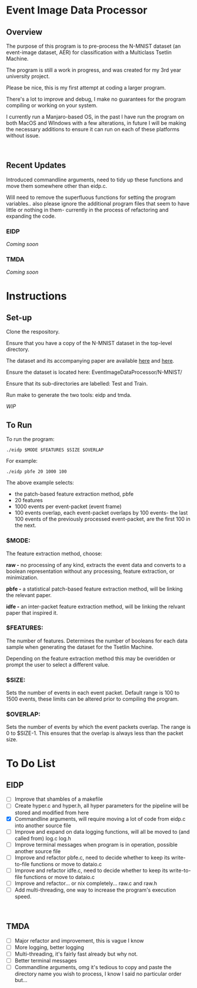 # Event Image Data Processor

## Overview   
The purpose of this program is to pre-process the N-MNIST dataset (an event-image dataset, AER) for classification with a
Multiclass Tsetlin Machine.

The program is still a work in progress, and was created for my 3rd year university project.

Please be nice, this is my first attempt at coding a larger program.

There's a lot to improve and debug, I make no guarantees for the program compiling or working on your system.

I currently run a Manjaro-based OS, in the past I have run the program on both MacOS and WIndows with a few alterations, in
future I will be making the necessary additions to ensure it can run on each of these platforms without issue.

<br>

## Recent Updates

Introduced commandline arguments, need to tidy up these functions and move them somewhere other than eidp.c.

Will need to remove the superfluous functions for setting the program variables.. also please ignore the additional program files
that seem to have little or nothing in them- currently in the process of refactoring and expanding the code.

### EIDP
*Coming soon*
<br>  

### TMDA
*Coming soon*
<br>  



# Instructions  

## Set-up
Clone the respository.

Ensure that you have a copy of the N-MNIST dataset in the top-level directory. 

The dataset and its accompanying paper are available [here](https://www.garrickorchard.com/datasets/n-mnist) and [here](https://www.frontiersin.org/articles/10.3389/fnins.2015.00437/full).

Ensure the dataset is located here: EventImageDataProcessor/N-MNIST/

Ensure that its sub-directories are labelled: Test and Train.

Run make to generate the two tools: eidp and tmda.

*WIP*
<br> 

## To Run

To run the program:
```
./eidp $MODE $FEATURES $SIZE $OVERLAP
```

For example:

```
./eidp pbfe 20 1000 100
```
The above example selects:
- the patch-based feature extraction method, pbfe
- 20 features
- 1000 events per event-packet (event frame) 
- 100 events overlap, each event-packet overlaps by 100 events- the last 100 events of the previously processed event-packet, are the first 100 in the next.

### $MODE: 	

The feature extraction method, choose: 

**raw -**	no processing of any kind, extracts the event data and converts to a boolean representation without any processing, feature extraction, or minimization.
		
**pbfe -**	a statistical patch-based feature extraction method, will be linking the relevant paper.

**idfe -**	an inter-packet feature extraction method, will be linking the relvant paper that inspired it.


### $FEATURES: 

The number of features. Determines the number of booleans for each data sample when generating the dataset for the Tsetlin Machine.

Depending on the feature extraction method this may be overidden or prompt the user to select a different value.

### $SIZE:

Sets the number of events in each event packet. Default range is 100 to 1500 events, these limits can be altered prior to compiling the program. 

### $OVERLAP:

Sets the number of events by which the event packets overlap. The range is 0 to $SIZE-1. This ensures that the overlap is always less than the packet size.
<br> 




# To Do List 

## EIDP

- [ ] Improve that shambles of a makefile
- [ ] Create hyper.c and hyper.h, all hyper parameters for the pipeline will be stored and modified from here
- [x] Commandline arguments, will require moving a lot of code from eidp.c into another source file
- [ ] Improve and expand on data logging functions, will all be moved to (and called from) log.c log.h
- [ ] Improve terminal messages when program is in operation, possible another source file
- [ ] Improve and refactor pbfe.c, need to decide whether to keep its write-to-file functions or move to dataio.c
- [ ] Improve and refactor idfe.c, need to decide whether to keep its write-to-file functions or move to dataio.c 
- [ ] Improve and refactor... or nix completely... raw.c and raw.h
- [ ] Add multi-threading, one way to increase the program's execution speed.
<br>

## TMDA

- [ ] Major refactor and improvement, this is vague I know
- [ ] More logging, better logging
- [ ] Multi-threading, it's fairly fast already but why not.
- [ ] Better terminal messages
- [ ] Commandline arguments, omg it's tedious to copy and paste the directory name you wish to process, I know I said no particular order but...
<br>

